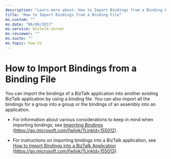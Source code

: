 ```yaml
---
description: "Learn more about: How to Import Bindings from a Binding File"
title: "How to Import Bindings from a Binding File"
ms.custom: ""
ms.date: "06/08/2017"
ms.service: biztalk-server
ms.reviewer: ""
ms.suite: ""
ms.topic: how-to
---
```

# How to Import Bindings from a Binding File
You can import the bindings of a BizTalk application into another existing BizTalk application by using a binding file. You can also import all the bindings for a group into a group or the bindings of an assembly into an application.

-   For information about various considerations to keep in mind when importing bindings, see [Importing Bindings](../core/importing-bindings2.md) (https://go.microsoft.com/fwlink/?LinkId=155012).

-   For instructions on importing bindings into a BizTalk application, see [How to Import Bindings into a BizTalk Application](../core/how-to-import-bindings-into-a-biztalk-application.md) (https://go.microsoft.com/fwlink/?LinkId=155013).
